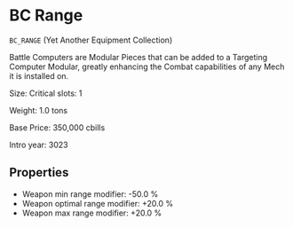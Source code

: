 # BC Range

`BC_RANGE` (Yet Another Equipment Collection)

Battle Computers are Modular Pieces that can be added to a Targeting Computer Modular, greatly enhancing the Combat capabilities of any Mech it is installed on.

Size: Critical slots: 1

Weight: 1.0 tons

Base Price: 350,000 cbills

Intro year: 3023

## Properties
* Weapon min range modifier: -50.0 %
* Weapon optimal range modifier: +20.0 %
* Weapon max range modifier: +20.0 %
